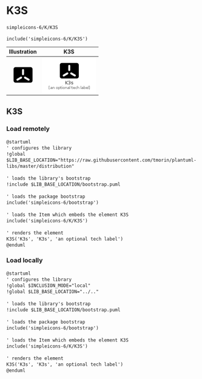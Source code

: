 # K3S


```text
simpleicons-6/K/K3S
```

```text
include('simpleicons-6/K/K3S')
```



| Illustration | K3S |
| :---: | :---: |
| ![illustration for Illustration](../../simpleicons-6/K/K3S.png) | ![illustration for K3S](../../simpleicons-6/K/K3S.Local.png) |




## K3S

### Load remotely
```plantuml
@startuml
' configures the library
!global $LIB_BASE_LOCATION="https://raw.githubusercontent.com/tmorin/plantuml-libs/master/distribution"

' loads the library's bootstrap
!include $LIB_BASE_LOCATION/bootstrap.puml

' loads the package bootstrap
include('simpleicons-6/bootstrap')

' loads the Item which embeds the element K3S
include('simpleicons-6/K/K3S')

' renders the element
K3S('K3s', 'K3s', 'an optional tech label')
@enduml
```

### Load locally
```plantuml
@startuml
' configures the library
!global $INCLUSION_MODE="local"
!global $LIB_BASE_LOCATION="../.."

' loads the library's bootstrap
!include $LIB_BASE_LOCATION/bootstrap.puml

' loads the package bootstrap
include('simpleicons-6/bootstrap')

' loads the Item which embeds the element K3S
include('simpleicons-6/K/K3S')

' renders the element
K3S('K3s', 'K3s', 'an optional tech label')
@enduml
```

